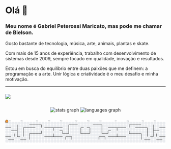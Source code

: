 <h1>Olá 👋</h1>

<h3>Meu nome é Gabriel Peterossi Maricato, mas pode me chamar de Bielson.</h3>

<p>Gosto bastante de tecnologia, música, arte, animais, plantas e skate.</p>

<p>Com mais de 15 anos de experiência, trabalho com desenvolvimento de sistemas desde 2009, sempre focado em qualidade, inovação e resultados.</p>

<p>Estou em busca do equilíbrio entre duas paixões que me definem: a programação e a arte. Unir lógica e criatividade é o meu desafio e minha motivação.</p>

<hr>

###

![](https://komarev.com/ghpvc/?username=Gabrielpmaricato)

###

<div align="center">
  <img src="https://github-readme-stats.vercel.app/api?username=gabrielpmaricato&hide_title=false&hide_rank=false&show_icons=true&include_all_commits=true&count_private=true&disable_animations=false&theme=dracula&locale=en&hide_border=false" height="150" alt="stats graph"  />
  <img src="https://github-readme-stats.vercel.app/api/top-langs?username=gabrielpmaricato&locale=en&hide_title=false&layout=compact&card_width=320&langs_count=5&theme=dracula&hide_border=false&order=2" height="150" alt="languages graph"  />
</div>

###

<picture>
  <source media="(prefers-color-scheme: dark)" srcset="https://raw.githubusercontent.com/gabrielpmaricato/gabrielpmaricato/output/pacman-contribution-graph-dark.svg">
  <source media="(prefers-color-scheme: light)" srcset="https://raw.githubusercontent.com/gabrielpmaricato/gabrielpmaricato/output/pacman-contribution-graph.svg">
  <img alt="pacman contribution graph" src="https://raw.githubusercontent.com/gabrielpmaricato/gabrielpmaricato/output/pacman-contribution-graph.svg">
</picture>

###
